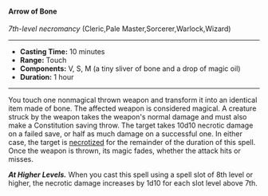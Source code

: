 #### Arrow of Bone
*7th-level necromancy* (Cleric,Pale Master,Sorcerer,Warlock,Wizard)
___
- **Casting Time:** 10 minutes
- **Range:** Touch
- **Components:** V, S, M (a tiny sliver of bone and a drop of magic oil)
- **Duration:** 1 hour
---
You touch one nonmagical thrown weapon and transform it into an identical item made of bone. The affected weapon is considered magical. A creature struck by the weapon takes the weapon's normal damage and must also make a Constitution saving throw. The target takes 10d10 necrotic damage on a failed save, or half as much damage on a successful one. In either case, the target is [necrotized](../../Conditions/Necrotized.md) for the remainder of the duration of this spell. Once the weapon is thrown, its magic fades, whether the attack hits or misses.

***At Higher Levels.***  When you cast this spell using a spell slot of 8th level or higher, the necrotic damage increases by 1d10 for each slot level above 7th.
